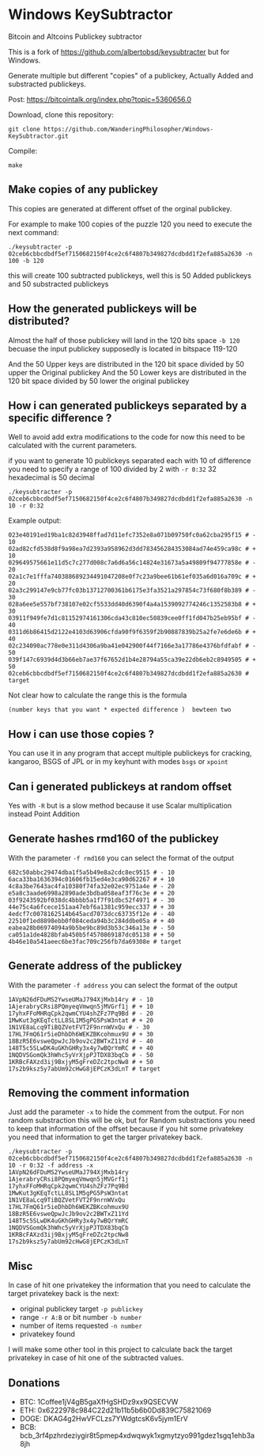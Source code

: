 # Windows KeySubtractor
Bitcoin and Altcoins Publickey subtractor

This is a fork of  https://github.com/albertobsd/keysubtracter  but for Windows.

Generate multiple but different "copies" of a publickey, Actually Added and substracted publickeys.

Post: https://bitcointalk.org/index.php?topic=5360656.0

Download, clone this repository:

`git clone https://github.com/WanderingPhilosopher/Windows-KeySubtractor.git`

Compile:

`make`

## Make copies of any publickey

This copies are generated at different offset of the orginal publickey.

For example to make 100 copies of the puzzle 120 you need to execute the next command:

`./keysubtracter -p 02ceb6cbbcdbdf5ef7150682150f4ce2c6f4807b349827dcdbdd1f2efa885a2630 -n 100 -b 120`

this will create 100 subtracted publickeys, well this is 50 Added publickeys and 50 substracted publickeys

## How the generated publickeys will be distributed?

Almost the half of those publickey will land in the 120 bits space `-b 120` becuase the input publickey supposedly is located in bitspace 119-120

And the 50 Upper keys are distributed in the 120 bit space divided by 50 upper the Original publickey
And the 50 Lower keys are distributed in the 120 bit space divided by 50 lower the original publickey

## How i can generated publickeys separated by a specific difference ?

Well to avoid add extra modifications to the code for now this need to be calculated with the current parameters.

if you want to generate 10 publickeys separated each with 10 of difference you need to specify a range of 100 divided by 2 with `-r 0:32` 32 hexadecimal is 50 decimal

`./keysubtracter -p 02ceb6cbbcdbdf5ef7150682150f4ce2c6f4807b349827dcdbdd1f2efa885a2630 -n 10 -r 0:32`

Example output:

```
023e40191ed19ba1c82d3948ffad7d11efc7352e8a071b09750fc0a62cba295f15 # - 10
02ad82cfd538d8f9a98ea7d2393a958962d3dd783456284353084ad74e459ca98c # + 10
029649575661e11d5c7c277d008c7a6d6a56c14824e31673a5a49809f94777858e # - 20
02a1c7e1fffa740388689234491047208e0f7c23a9bee61b61ef035a6d016a709c # + 20
02a3c299147e9cb77fc03b13712700361b6175e3fa3521a297854c73f680f8b389 # - 30
028a6ee5e557bf738107e02cf5533dd40d6390f4a4a1539092774246c1352583b8 # + 30
03911f949fe7d1c81152974161306cda43c810ec50839cee0ff1fd047b25eb95bf # - 40
0311d6b86415d2122e4103d63906cfda90f9f6359f2b90887839b25a2fe7e6de6b # + 40
02c234090ac778e0e311d4306a9ba41e042900f44f7166e3a17786e4376bfdfabf # - 50
039f147c6939d4d3b66eb7ae37f67652d1b4e28794a55ca39e22db6eb2c8949505 # + 50
02ceb6cbbcdbdf5ef7150682150f4ce2c6f4807b349827dcdbdd1f2efa885a2630 # target
```

Not clear how to calculate the range this is the formula

`(number keys that you want * expected difference )  bewteen two`

## How i can use those copies ?

You can use it in any program that accept multiple publickeys for cracking, kangaroo, BSGS of JPL or in my keyhunt with modes `bsgs` or `xpoint`

## Can i generated publickeys at random offset

Yes with `-R` but is a slow method because it use Scalar multiplication instead Point Addition

## Generate hashes rmd160 of the publickey
With the parameter `-f rmd160` you can select the format of the output

```./keysubtracter -p 02ceb6cbbcdbdf5ef7150682150f4ce2c6f4807b349827dcdbdd1f2efa885a2630 -n 10 -r 0:32 -f rmd160
682c50abbc29474dba1f5a5b49e8a2cdc8ec9515 # - 10
6aca33ba1636394c01606fb15ed4e3ca90d62267 # + 10
4c8a3be7643ac4fa10380f74fa32e02ec9751a4e # - 20
e5a8c3aade6998a2890ade3bdba058eaf3f76c3e # + 20
03f9243592bf038dc4bbbb5a1f7f91dbc52f4971 # - 30
44e75c4a6fcece151aa47ebf6a1381c959ecc337 # + 30
4edcf7c0078162514b645acd7073dcc63735f12e # - 40
22510f1ed8898ebb0f084ceda94b3c284ddbe05a # + 40
eabea28b06974094a9b5be9bc89d3b53c346a13e # - 50
ca051a1de4828bfab450b5f4570869187dc05138 # + 50
4b46e10a541aeec6be3fac709c256fb7da69308e # target
```

## Generate address of the publickey
With the parameter `-f address` you can select the format of the output
```./keysubtracter -p 02ceb6cbbcdbdf5ef7150682150f4ce2c6f4807b349827dcdbdd1f2efa885a2630 -n 10 -r 0:32 -f address
1AVpN26dFDuMS2YwseUMaJ794XjMxb14ry # - 10
1AjerabryCRsi8PQmyeqVmwqn5jMVGrf1j # + 10
17yhxFFoMHRqCpk2qwmCYU4shZFz7Pq9Bd # - 20
1MwKut3gKEqTctLL8SL1M5gPG5PsW3ntat # + 20
1N1VE8aLcq9TiBQZVetFVT2F9nrnWVxQu # - 30
17HL7FmQ61r5ieDhbDh6WEKZBKcohmux9U # + 30
18BzR5E6vsweQpwJcJb9ov2c2BWTxZ11Yd # - 40
148T5c5SLwDK4uGKhGHRy3x4y7wBQrYmRC # + 40
1NQDVSGomQk3hWhc5yVrXjpPJTDX83bqCb # - 50
1KRBcFAXzd3ij9BxjyM5gFreDZc2tpcNw8 # + 50
17s2b9ksz5y7abUm92cHwG8jEPCzK3dLnT # target
```

## Removing the comment information
Just add the parameter `-x` to hide the comment from the output. For non random substraction this will be ok, but for Random substractions you need to keep that information of the offset because if you hit some privatekey you need that information to get the targer privatekey back.

```
./keysubtracter -p 02ceb6cbbcdbdf5ef7150682150f4ce2c6f4807b349827dcdbdd1f2efa885a2630 -n 10 -r 0:32 -f address -x
1AVpN26dFDuMS2YwseUMaJ794XjMxb14ry
1AjerabryCRsi8PQmyeqVmwqn5jMVGrf1j
17yhxFFoMHRqCpk2qwmCYU4shZFz7Pq9Bd
1MwKut3gKEqTctLL8SL1M5gPG5PsW3ntat
1N1VE8aLcq9TiBQZVetFVT2F9nrnWVxQu
17HL7FmQ61r5ieDhbDh6WEKZBKcohmux9U
18BzR5E6vsweQpwJcJb9ov2c2BWTxZ11Yd
148T5c5SLwDK4uGKhGHRy3x4y7wBQrYmRC
1NQDVSGomQk3hWhc5yVrXjpPJTDX83bqCb
1KRBcFAXzd3ij9BxjyM5gFreDZc2tpcNw8
17s2b9ksz5y7abUm92cHwG8jEPCzK3dLnT
```

## Misc
In case of hit one privatekey the information that you need to calculate the target privatekey back is the next:
- original publickey target `-p publickey`
- range `-r A:B` or bit number `-b number`
- number of items requested `-n number`
- privatekey found

I will make some other tool in this project to calculate back the target privatekey in case of hit one of the subtracted values.

## Donations

- BTC: 1Coffee1jV4gB5gaXfHgSHDz9xx9QSECVW
- ETH: 0x6222978c984C22d21b11b5b6b0Dd839C75821069
- DOGE: DKAG4g2HwVFCLzs7YWdgtcsK6v5jym1ErV
- BCB: bcb_3rf4pzhrdeziygir8t5pmep4xdwqwyk1xgmytzyo991gdez1sgq1ehb3a8jh

